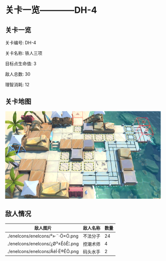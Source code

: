 # 关卡一览————DH-4


## 关卡一览

关卡编号: DH-4

关卡名称: 铁人三项

目标点生命值: 3

敌人总数: 30

理智消耗: 12


## 关卡地图
![DH-4](./oprMap/DH-4.png)

## 敌人情况

| 敌人图片 | 敌人名称 | 数量  |
|---------|-----|-----|
| ./eneIcons/eneIcons/²»·¨·Ö×Ó.png| 不法分子  |   24  |
| ./eneIcons/eneIcons/¿Ø³±ÊõÊ¦.png| 控潮术师  |   4  |
| ./eneIcons/eneIcons/ÂëÍ·Ë®ÊÖ.png| 码头水手  |   2  |
